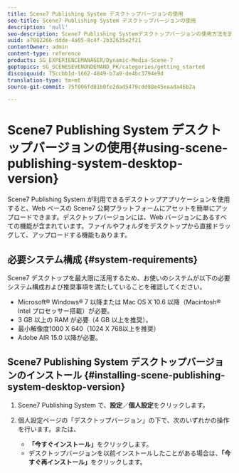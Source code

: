 ```yaml
---
title: Scene7 Publishing System デスクトップバージョンの使用
seo-title: Scene7 Publishing System デスクトップバージョンの使用
description: 'null'
seo-description: Scene7 Publishing Systemデスクトップバージョンの使用方法を説明します。
uuid: a7882266-ddde-4a05-8c4f-2b32635e2f21
contentOwner: admin
content-type: reference
products: SG_EXPERIENCEMANAGER/Dynamic-Media-Scene-7
geptopics: SG_SCENESEVENONDEMAND_PK/categories/getting_started
discoiquuid: 75ccbb1d-1662-4849-b7a9-de4bc3794e9d
translation-type: tm+mt
source-git-commit: 75f006fd81b0fe2dad5479cdd98e45eaada46b2a

---
```



# Scene7 Publishing System デスクトップバージョンの使用{#using-scene-publishing-system-desktop-version}

Scene7 Publishing System が利用できるデスクトップアプリケーションを使用すると、Web ベースの Scene7 公開プラットフォームにアセットを簡単にアップロードできます。デスクトップバージョンには、Web バージョンにあるすべての機能が含まれています。ファイルやフォルダをデスクトップから直接ドラッグして、アップロードする機能もあります。

## 必要システム構成 {#system-requirements}

Scene7 デスクトップを最大限に活用するため、お使いのシステムが以下の必要システム構成および推奨事項を満たしていることを確認してください。

* Microsoft® Windows® 7 以降または Mac OS X 10.6 以降（Macintosh® Intel プロセッサー搭載）が必要。
* 3 GB 以上の RAM が必要（4 GB 以上を推奨）。
* 最小解像度1000 X 640（1024 X 768以上を推奨）
* Adobe AIR 15.0 以降が必要。

## Scene7 Publishing System デスクトップバージョンのインストール {#installing-scene-publishing-system-desktop-version}

1. Scene7 Publishing System で、**設定**／**個人設定**&#x200B;をクリックします。
1. 個人設定ページの「デスクトップバージョン」の下で、次のいずれかの操作を行います。または、

   * **「今すぐインストール」**&#x200B;をクリックします。
   * デスクトップバージョンを以前インストールしたことがある場合は、**「今すぐ再インストール」**&#x200B;をクリックします。

